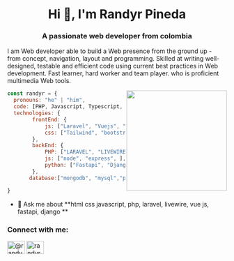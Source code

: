 
<h1 align="center">Hi 👋, I'm Randyr Pineda</h1>
<h3 align="center">A passionate web developer from colombia</h3>

<div>
 <p>
I am  Web developer able to build a Web presence from the ground up - from concept, navigation, layout and programming. Skilled at writing well-designed, testable and efficient code using current best practices in Web development. Fast learner, hard worker and team player. who is proficient  multimedia Web tools.

</p>
</div>

<img align='right' src="https://media.giphy.com/media/M9gbBd9nbDrOTu1Mqx/giphy.gif" width="230">


```javascript
const randyr = {
  pronouns: "he" | "him",
  code: [PHP, Javascript, Typescript, HTML, CSS,  Python,],
  technologies: {
        frontEnd: {
            js: ["Laravel", "Vuejs", "Reactjs"],
            css: ["Tailwind", "bootstrap", ]
        },
        backEnd: {
            PHP: ["LARAVEL", "LIVEWIRE","BAGISTO", ],
            js: ["node", "express", ],
            python: ["Fastapi", "Django"]
        },
       database:["mongodb", "mysql","postgres sql"]

}
```


- 💬 Ask me about **html css javascript, php, laravel, livewire, vue js, fastapi, django **

<h3 align="left">Connect with me:</h3>
<p align="left">
<a href="https://twitter.com/@randyrpineda" target="blank"><img align="center" src="https://raw.githubusercontent.com/rahuldkjain/github-profile-readme-generator/master/src/images/icons/Social/twitter.svg" alt="@randyrpineda" height="30" width="40" /></a>
<a href="https://linkedin.com/in/randyrpineda" target="blank"><img align="center" src="https://raw.githubusercontent.com/rahuldkjain/github-profile-readme-generator/master/src/images/icons/Social/linked-in-alt.svg" alt="randyr pineda" height="30" width="40" /></a>
</p>


